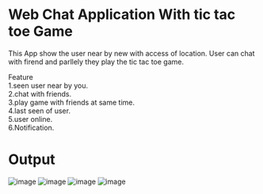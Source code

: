 # Web Chat Application With tic tac toe Game
This App show the user near by new with access of location.
User can chat with firend and parllely they play the tic tac toe game.
<br />

Feature 
<br />
1.seen user near by you. 
<br />
2.chat with friends. 
<br />
3.play game with friends at same time.
<br />
4.last seen of user.
<br />
5.user online.
<br />
6.Notification.
<br />

# Output
![image](https://user-images.githubusercontent.com/63333015/144015871-4416cbab-b6f7-4000-b951-11794e976f55.png)
![image](https://user-images.githubusercontent.com/63333015/144016024-2d4d5eb7-0851-49f7-9493-2e5f069ab955.png)
![image](https://user-images.githubusercontent.com/63333015/144016158-fab17149-3f84-45cf-a4ef-d13a38cabe0b.png)
![image](https://user-images.githubusercontent.com/63333015/144016273-b1a30fa8-4156-4564-936a-94062407c9cc.png)


